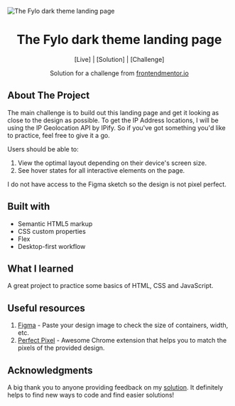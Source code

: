 ![The Fylo dark theme landing page](https://github.com/catherineisonline/fylo-dark-theme-landing-page-frontendmentor/blob/main/images/project-preview.png?raw=true)


<h1 align="center">The Fylo dark theme landing page</h1>

<div align="center">

[Live]
| [Solution]
| [Challenge]

Solution for a challenge from [frontendmentor.io](https://www.frontendmentor.io/)

</div>




## About The Project

The main challenge is to build out this landing page and get it looking as close to the design as possible. To get the IP Address locations, I will be using the IP Geolocation API by IPify. So if you've got something you'd like to practice, feel free to give it a go.


Users should be able to:
1. View the optimal layout depending on their device's screen size.
2. See hover states for all interactive elements on the page.


I do not have access to the Figma sketch so the design is not pixel perfect.




## Built with 

- Semantic HTML5 markup
- CSS custom properties
- Flex
- Desktop-first workflow

## What I learned
A great project to practice some basics of HTML, CSS and JavaScript.


## Useful resources

1. [Figma](https://www.figma.com/) - Paste your design image to check the size of containers, width, etc.
2. [Perfect Pixel](https://chrome.google.com/webstore/detail/perfectpixel-by-welldonec/dkaagdgjmgdmbnecmcefdhjekcoceebi) - Awesome Chrome extension that helps you to match the pixels of the provided design.



## Acknowledgments

A big thank you to anyone providing feedback on my [solution](https://www.frontendmentor.io/solutions/fylo-dark-theme-landing-page-97wbDcVX8). It definitely helps to find new ways to code and find easier solutions! 
